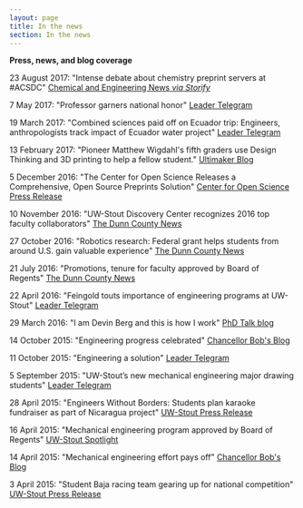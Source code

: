 ```yaml
---
layout: page
title: In the news
section: In the news
---
```


<strong>Press, news, and blog coverage</strong>

23 August 2017: "Intense debate about chemistry preprint servers at #ACSDC" <a href="https://storify.com/cenmag/heated-discussions-on-preprinters-and-chemrxiv" target="_blank">Chemical and Engineering News <i>via Storify</i></a>

7 May 2017: "Professor garners national honor" <a href="http://www.leadertelegram.com/Features/On-Campus/2017/05/07/Professor-garners-national-honor.html" target="_blank">Leader Telegram</a>

19 March 2017: "Combined sciences paid off on Ecuador trip: Engineers, anthropologists track impact of Ecuador water project" <a href="http://www.leadertelegram.com/Features/On-Campus/2017/03/19/Combined-sciences.html" target="_blank">Leader Telegram</a>

13 February 2017: "Pioneer Matthew Wigdahl's fifth graders use Design Thinking and 3D printing to help a fellow student." <a href="https://ultimaker.com/en/blog/36720-swivel-spoon-modification" target="_blank">Ultimaker Blog</a>

5 December 2016: "The Center for Open Science Releases a Comprehensive, Open Source Preprints Solution" <a href="https://cos.io/about/news/center-open-science-releases-comprehensive-open-source-preprints-solution/" target="_blank">Center for Open Science Press Release</a>

10 November 2016: "UW-Stout Discovery Center recognizes 2016 top faculty collaborators" <a href="http://chippewa.com/dunnconnect/news/local/uw-stout-discovery-center-recognizes-top-faculty-collaborators/article_8e387fe1-7f6c-5495-ab56-0a33dd8f3962.html" target="_blank">The Dunn County News</a>

27 October 2016: "Robotics research: Federal grant helps students from around U.S. gain valuable experience" <a href="http://chippewa.com/dunnconnect/news/local/robotics-research/article_75c25df9-c1fb-588d-976b-d3883d04a1cd.html" target="_blank">The Dunn County News</a>

21 July 2016: "Promotions, tenure for faculty approved by Board of Regents" <a href="http://chippewa.com/dunnconnect/variety/education/promotions-tenure-for-faculty-approved-by-board-of-regents/article_6ab8afb4-3774-5e73-a436-b190e4e8509e.html" target="_blank">The Dunn County News</a>

22 April 2016: "Feingold touts importance of engineering programs at UW-Stout" <a href="http://www.leadertelegram.com/News/Front-Page/2016/04/22/Feingold-touts-importance-of-engineering-programs.html" target="_blank">Leader Telegram</a>

29 March 2016: "I am Devin Berg and this is how I work" <a href="http://phdtalk.blogspot.com/2016/03/i-am-devin-berg-and-this-is-how-i-work.html" target="_blank">PhD Talk blog</a>

14 October 2015: "Engineering progress celebrated" <a href="https://chancellorbobsblog.com/2015/10/14/engineering-progress-celebrated-staff-honored-and-a-successful-fall-career-conference/" target="_blank">Chancellor Bob's Blog</a>

11 October 2015: "Engineering a solution" <a href="http://www.leadertelegram.com/Features/On-Campus/2015/10/11/Engineering-a-solution.html" target="_blank">Leader Telegram</a>

5 September 2015: "UW-Stout’s new mechanical engineering major drawing students" <a href="http://www.leadertelegram.com/News/Front-Page/2015/09/06/UW-Stout-s-new-mechanical-engineering-major-drawing-students.html" target="_blank">Leader Telegram</a>

28 April 2015: "Engineers Without Borders: Students plan karaoke fundraiser as part of Nicaragua project" <a href="http://www.uwstout.edu/news/articles/Students-plan-karaoke-fundraiser-as-part-of-Nicaragua-project.cfm" target="_blank">UW-Stout Press Release</a>

16 April 2015: "Mechanical engineering program approved by Board of Regents" <a href="http://www.uwstout.edu/spotlight/bsme.cfm" target="_blank">UW-Stout Spotlight</a>

14 April 2015: "Mechanical engineering effort pays off" <a href="https://chancellorbobsblog.com/2015/04/14/a-great-two-days-mechanical-engineering-approved-and-taking-part-in-the-family-weekend-activities/" target="_blank">Chancellor Bob's Blog</a>

3 April 2015: "Student Baja racing team gearing up for national competition" <a href="http://www.uwstout.edu/news/articles/Student-Baja-racing-team-gearing-up-for-national-competition.cfm" target="_blank">UW-Stout Press Release</a>